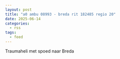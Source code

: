 ```yaml
---
layout: post
title: "a0 ambu 08993 - breda rit 182485 regio 20"
date: 2025-06-14
categories: 
  - rss
tags: 
  - feed
---
```


Traumaheli met spoed naar Breda
